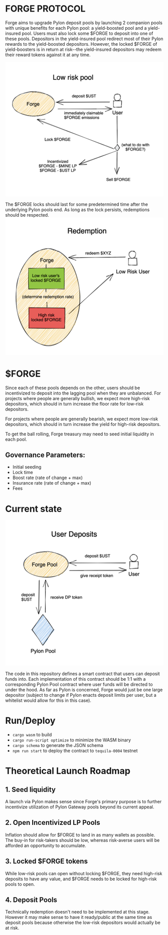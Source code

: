 # FORGE PROTOCOL

Forge aims to upgrade Pylon deposit pools by launching 2 companion pools with unique benefits for each Pylon pool: a yield-boosted pool and a yield-insured pool. Users must also lock some $FORGE to deposit into one of these pools. Depositors in the yield-insured pool redirect most of their Pylon rewards to the yield-boosted depositors. However, the locked $FORGE of yield-boosters is in return at risk--the yield-insured depositors may redeem their reward tokens against it at any time.

![alt text](docs/assets/low_risk_deposit.png)

<!-- TODO: concat this and high-risk diagram + show receipt of locked $FORGE and DP Tokens -->

The $FORGE locks should last for some predetermined time after the underlying Pylon pools end. As long as the lock persists, redemptions should be respected.
![alt text](docs/assets/redeem.png)

# $FORGE

Since each of these pools depends on the other, users should be incentivized to deposit into the lagging pool when they are unbalanced.
For projects where people are generally bullish, we expect more high-risk depositors, which should in turn increase the floor rate for low-risk depositors.

<!-- TODO: diagram -->

For projects where people are generally bearish, we expect more low-risk depositors, which should in turn increase the yield for high-risk depositors.

<!-- TODO: diagram -->

To get the ball rolling, Forge treasury may need to seed initial liquidity in each pool.

## Governance Parameters:

- Initial seeding
- Lock time
- Boost rate (rate of change + max)
- Insurance rate (rate of change + max)
- Fees

# Current state

![alt text](docs/assets/user_deposit.png)

The code in this repository defines a smart contract that users can deposit funds into. Each implementation of this contract should be 1:1 with a corresponding Pylon Pool contract where user funds will be directed to under the hood. As far as Pylon is concerned, Forge would just be one large depositor (subject to change if Pylon enacts deposit limits per user, but a whitelist would allow for this in this case).

# Run/Deploy

- `cargo wasm` to build
- `cargo run-script optimize` to minimize the WASM binary
- `cargo schema` to generate the JSON schema
- `npm run start` to deploy the contract to `tequila-0004` testnet

# Theoretical Launch Roadmap

## 1. Seed liquidity

A launch via Pylon makes sense since Forge's primary purpose is to further incentivize utilization of Pylon Gateway pools beyond its current appeal.

## 2. Open Incentivized LP Pools

Inflation should allow for $FORGE to land in as many wallets as possible. The buy-in for risk-takers should be low, whereas risk-averse users will be afforded an opportunity to accumulate.

## 3. Locked $FORGE tokens

While low-risk pools can open without locking $FORGE, they need high-risk deposits to have any value, and $FORGE needs to be locked for high-risk pools to open.

## 4. Deposit Pools

Technically redemption doesn't need to be implemented at this stage. However it may make sense to have it ready/public at the same time as deposit pools because otherwise the low-risk depositors would actually be at risk.
